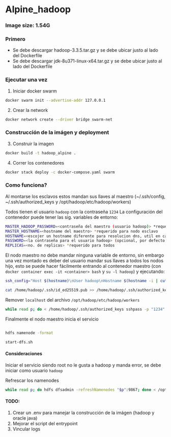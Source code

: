 # Alpine_hadoop

### Image size: 1.54G

### Primero

- Se debe descargar hadoop-3.3.5.tar.gz y se debe ubicar justo al lado del Dockerfile
- Se debe descargar jdk-8u371-linux-x64.tar.gz y se debe ubicar justo al lado del Dockerfile

### Ejecutar una vez

1. Iniciar docker swarm

```bash
docker swarm init --advertise-addr 127.0.0.1
```

2. Crear la network

```bash
docker network create --driver bridge swarm-net
```

### Construcción de la imágen y deployment

3. Construir la imagen

```bash
docker build -t hadoop_alpine .
```

4. Correr los contenedores

```bash
docker stack deploy -c docker-compose.yaml swarm
```

### Como funciona?

Al montarse los esclavos estos mandan sus llaves al maestro (~/.ssh/config, ~/.ssh/authorized_keys y /opt/hadoop/etc/hadoop/workers)

Todos tienen el usuario `hadoop` con la contraseña `1234`
La configuración del contenedor puede tener las sig. variables de entorno:

```bash
MASTER_HADOOP_PASSWORD=<contraseña del maestro (usuario hadoop)> *requerido para nodo esclavo
MASTER_HOSTNAME=<hostname del maestro> *requerido para nodo esclavo
HOSTNAME=<escojer un hostname diferente para resolucion dns, util en caso de usar servicios> (opcional, tiene el valor del hostname del contenedor por defecto)
PASSWORD=<la contraseña para el usuario hadoop> (opcional, por defecto es 1234. Procura que la contraseña sea la misma para todos los nodos esclavo)
REPLICAS=<no. de replicas> *requerido para todos
```

El nodo maestro no debe mandar ninguna variable de entorno, sin embargo una vez montado es deber del usuario mandar sus llaves a todos los nodos hijo, esto se puede hacer fácilmente entrando al contenedor maestro (con `docker container exec -it <container> bash` y `su -l hadoop`) y ejecutando:

```bash
ssh_config="Host $(hostname)\nUser hadoop\nHostname $(hostname -i | cut -d ' ' -f 1)"; echo -e $ssh_config >> /home/hadoop/.ssh/config

cat /home/hadoop/.ssh/id_ed25519.pub >> /home/hadoop/.ssh/authorized_keys

```

Remover `localhost` del archivo `/opt/hadoop/etc/hadoop/workers`

```bash
while read p; do < /home/hadoop/.ssh/authorized_keys sshpass -p "1234" ssh -o StrictHostkeyChecking=no "$p" 'cat >> /home/hadoop/.ssh/authorized_keys'; < /home/hadoop/.ssh/config sshpass -p "1234" ssh -o StrictHostkeyChecking=no "$p" 'cat >> /home/hadoop/.ssh/config'; done < /opt/hadoop/etc/hadoop/workers

```

Finalmente el nodo maestro inicia el servicio

```bash

hdfs namenode -format

start-dfs.sh

```

#### Consideraciones

Iniciar el servicio siendo root no le gusta a hadoop y manda error, se debe iniciar como usuario `hadoop`

Refrescar los namenodes

```bash
while read p; do hdfs dfsadmin -refreshNamenodes "$p":9867; done < /opt/hadoop/etc/hadoop/workers
```

#### TODO:

1. Crear un .env para manejar la construcción de la imágen (hadoop y oracle java)
2. Mejorar el script del entrypoint
3. Vincular logs
